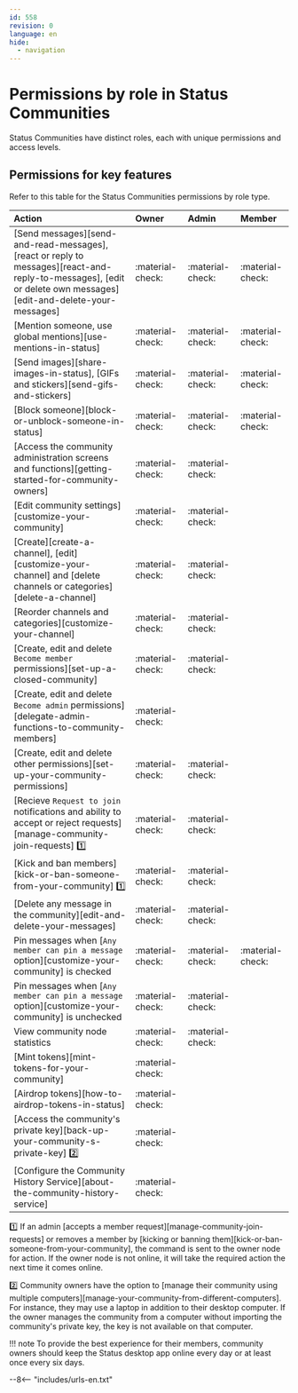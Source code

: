 ```yaml
---
id: 558
revision: 0
language: en
hide:
  - navigation
---
```


# Permissions by role in Status Communities

Status Communities have distinct roles, each with unique permissions and access levels.

## Permissions for key features

Refer to this table for the Status Communities permissions by role type.

| Action                                                                                                                                                           | Owner            | Admin            | Member           |
|:-----------------------------------------------------------------------------------------------------------------------------------------------------------------|:-----------------|:-----------------|:-----------------|
| [Send messages][send-and-read-messages], [react or reply to messages][react-and-reply-to-messages], [edit or delete own messages][edit-and-delete-your-messages] | :material-check: | :material-check: | :material-check: |
| [Mention someone, use global mentions][use-mentions-in-status]                                                                                                   | :material-check: | :material-check: | :material-check: |
| [Send images][share-images-in-status], [GIFs and stickers][send-gifs-and-stickers]                                                                               | :material-check: | :material-check: | :material-check: |
| [Block someone][block-or-unblock-someone-in-status]                                                                                                              | :material-check: | :material-check: | :material-check: |
| [Access the community administration screens and functions][getting-started-for-community-owners]                                                                | :material-check: | :material-check: |                  |
| [Edit community settings][customize-your-community]                                                                                                              | :material-check: | :material-check: |                  |
| [Create][create-a-channel], [edit][customize-your-channel] and [delete channels or categories][delete-a-channel]                                                 | :material-check: | :material-check: |                  |
| [Reorder channels and categories][customize-your-channel]                                                                                                        | :material-check: | :material-check: |                  |
| [Create, edit and delete `Become member` permissions][set-up-a-closed-community]                                                                                | :material-check: | :material-check: |                  |
| [Create, edit and delete `Become admin` permissions][delegate-admin-functions-to-community-members]                                                              | :material-check: |                  |                  |
| [Create, edit and delete other permissions][set-up-your-community-permissions]                                                                                   | :material-check: | :material-check: |                  |
| [Recieve `Request to join` notifications and ability to accept or reject requests][manage-community-join-requests] :one:                                         | :material-check: | :material-check: |                  |
| [Kick and ban members][kick-or-ban-someone-from-your-community] :one:                                                                                            | :material-check: | :material-check: |                  |
| [Delete any message in the community][edit-and-delete-your-messages]                                                                                             | :material-check: | :material-check: |                  |
| Pin messages when [`Any member can pin a message` option][customize-your-community] is checked                                                                   | :material-check: | :material-check: | :material-check: |
| Pin messages when [`Any member can pin a message` option][customize-your-community] is unchecked                                                                 | :material-check: | :material-check: |                  |
| View community node statistics                                                                                                                                   | :material-check: | :material-check: |                  |
| [Mint tokens][mint-tokens-for-your-community]                                                                                                                    | :material-check: |                  |                  |
| [Airdrop tokens][how-to-airdrop-tokens-in-status]                                                                                                                | :material-check: |                  |                  |
| [Access the community's private key][back-up-your-community-s-private-key] :two:                                                                                 | :material-check: |                  |                  |
| [Configure the Community History Service][about-the-community-history-service]                                                                                   | :material-check: |                  |                  |

:one: If an admin [accepts a member request][manage-community-join-requests] or removes a member by [kicking or banning them][kick-or-ban-someone-from-your-community], the command is sent to the owner node for action. If the owner node is not online, it will take the required action the next time it comes online.

:two: Community owners have the option to [manage their community using multiple computers][manage-your-community-from-different-computers]. For instance, they may use a laptop in addition to their desktop computer. If the owner manages the community from a computer without importing the community's private key, the key is not available on that computer.

!!! note
    To provide the best experience for their members, community owners should keep the Status desktop app online every day or at least once every six days.

--8<-- "includes/urls-en.txt"
